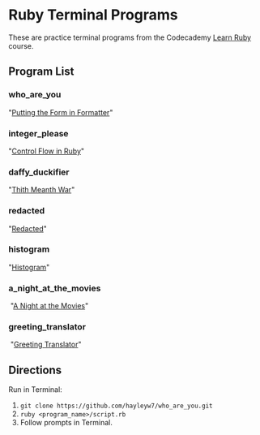 # Ruby Terminal Programs

These are practice terminal programs from the Codecademy [Learn Ruby](https://www.codecademy.com/learn/learn-ruby) course.

## Program List

### who_are_you

"[Putting the Form in Formatter](https://www.codecademy.com/courses/learn-ruby/lessons/putting-the-form-in-formatter/exercises/what-youll-be-building)"

### integer_please

"[Control Flow in Ruby](https://www.codecademy.com/courses/learn-ruby/lessons/control-flow-in-ruby/exercises/how-it-works)"

### daffy_duckifier

"[Thith Meanth War](https://www.codecademy.com/courses/learn-ruby/lessons/thith-meanth-war/exercises/what-youll-be-building-1)"

### redacted

"[Redacted](https://www.codecademy.com/courses/learn-ruby/lessons/redacted/exercises/what-youll-be-building-2)"

### histogram

"[Histogram](https://www.codecademy.com/courses/learn-ruby/lessons/create-a-histogram/exercises/what-youll-be-building-3)"

### a_night_at_the_movies
​
"[A Night at the Movies](https://www.codecademy.com/courses/learn-ruby/lessons/a-night-at-the-movies/exercises/what-youll-be-building-5)"

### greeting_translator
​
"[Greeting Translator](https://www.codecademy.com/courses/learn-ruby/lessons/the-zen-of-ruby/exercises/when-and-then-the-case-statement)"

## Directions

Run in Terminal:

1. ```git clone https://github.com/hayleyw7/who_are_you.git```
2. ```ruby <program_name>/script.rb```
3. Follow prompts in Terminal.
